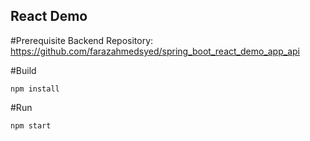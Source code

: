 ## React Demo

#Prerequisite
Backend Repository: https://github.com/farazahmedsyed/spring_boot_react_demo_app_api 

#Build

```npm install```

#Run

```npm start```